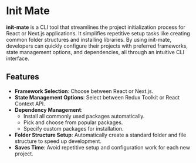 # Init Mate

**init-mate** is a CLI tool that streamlines the project initialization process for React or Next.js applications. It simplifies repetitive setup tasks like creating common folder structures and installing libraries. By using init-mate, developers can quickly configure their projects with preferred frameworks, state management options, and dependencies, all through an intuitive CLI interface.


## Features

- **Framework Selection**: Choose between React or Next.js.
- **State Management Options**: Select between Redux Toolkit or React Context API.
- **Dependency Management**:
  - Install all commonly used packages automatically.
  - Pick and choose from popular packages.
  - Specify custom packages for installation.
- **Folder Structure Setup**: Automatically create a standard folder and file structure to speed up development.
- **Saves Time**: Avoid repetitive setup and configuration work for each new project.

